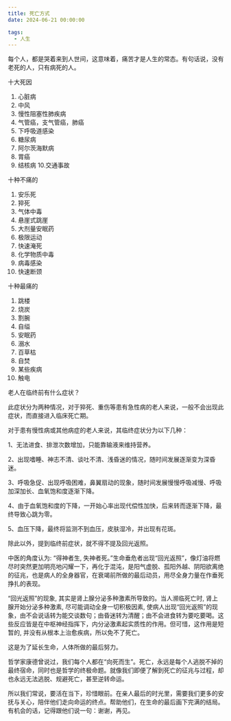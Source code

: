 ```yaml
---
title: 死亡方式
date: 2024-06-21 00:00:00

tags: 
  - 人生
---
```

每个人，都是哭着来到人世间，这意味着，痛苦才是人生的常态。有句话说，没有老死的人，只有病死的人。

十大死因
1. 心脏病
2. 中风
3. 慢性阻塞性肺疾病
4. 气管癌，支气管癌，肺癌
5. 下呼吸道感染
6. 糖尿病
7. 阿尔茨海默病
8. 胃癌
9. 结核病
10.交通事故

十种不痛的
1. 安乐死
2. 猝死
3. 气体中毒
4. 悬崖式跳崖
5. 大剂量安眠药
6. 极限运动
7. 快速淹死
8. 化学物质中毒
9. 病毒感染
10. 快速断颈

十种最痛的
1. 跳楼
2. 烧炭
3. 割腕
4. 自缢
5. 安眠药
6. 溺水
7. 百草枯
8. 自焚
9. 某些疾病
10. 触电

老人在临终前有什么症状？

此症状分为两种情况，对于猝死、重伤等患有急性病的老人来说，一般不会出现此症状，而直接进入临床死亡期。

对于患有慢性病或其他病症的老人来说，其临终症状分为以下几种：

1、无法进食、排泄次数增加，只能靠输液来维持营养。

2、出现嗜睡、神志不清、谈吐不清、浅昏迷的情况，随时间发展逐渐变为深昏迷。

3、呼吸急促、出现呼吸困难，鼻翼扇动的现象，随时间发展慢慢呼吸减慢、呼吸加深加长、血氧饱和度逐渐下降。

4、由于血氧饱和度的下降，一开始心率出现代偿性加快，后来转而逐渐下降，最终导致心跳为零。

5、血压下降，最终将监测不到血压，皮肤湿冷，并出现有花斑。


除此以外，提到临终前症状，就不得不提及回光返照。

中医的角度认为: “得神者生, 失神者死。”生命垂危者出现“回光返照”，像灯油将燃尽时突然更加明亮地闪耀一下，再化于混沌，是阳气虚脱、孤阳外越、阴阳欲离绝的征兆，也是病人的全身器官，在衰竭前所做的最后动员，用尽全身力量在作垂死挣扎的表现。

“回光返照”的现象, 其实是肾上腺分泌多种激素所导致的。当人濒临死亡时, 肾上腺开始分泌多种激素, 尽可能调动全身一切积极因素, 使病人出现“回光返照”的现象，由不会说话转为能交谈数句；由昏迷转为清醒；由不会进食转为要吃要喝。这些反应皆是在中枢神经指挥下，内分泌激素起实质性的作用。但可惜，这作用是短暂的, 并没有从根本上治愈疾病，所以免不了死亡。

这是为了延长生命，人体所做的最后努力。

哲学家康德曾说过，我们每个人都在“向死而生”。死亡，永远是每个人逃脱不掉的最终宿命，同时也是哲学的终极命题。就像我们即便了解到死亡的征兆与过程，却也永远无法逃脱、规避死亡，甚至逆转命运。

所以我们常说，要活在当下，珍惜眼前。在亲人最后的时光里，需要我们更多的安抚与关心，陪伴他们走向命运的终点。帮助他们，在生命的最后画下完满的结局。有机会的话，记得跟他们说一句：谢谢，再见。